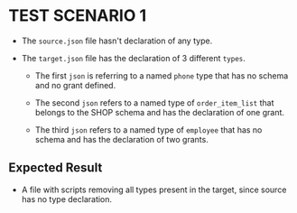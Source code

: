 # TEST SCENARIO 1

- The `source.json` file hasn't declaration of any type.

- The `target.json` file has the declaration of 3 different `types`.
  - The first `json` is referring to a named `phone` type that has no schema and no grant defined.

  - The second `json` refers to a named type of `order_item_list` that belongs to the SHOP schema and has the declaration of one grant.

  -  The third `json` refers to a named type of `employee` that has no schema and has the declaration of two grants.


## Expected Result

- A file with scripts removing all types present in the target, since source has no type declaration.
